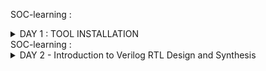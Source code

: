 SOC-learning : <details>
           <summary>DAY 1 : TOOL INSTALLATION</summary>
           <p>YOSYS :
           
![Yosys](https://github.com/user-attachments/assets/90c11a4f-d722-4a08-9d82-67972123b419)
![Yosys_tool working snapshot](https://github.com/user-attachments/assets/99f9f510-5b3c-41a4-bce9-2c3401985754)
IVERILOG :

![iverilog    gtkwave](https://github.com/user-attachments/assets/dceb0649-e892-4cf7-873e-c22d8f292a26)
![iverilog_tool_working snapshot](https://github.com/user-attachments/assets/123ebf3e-50cc-4939-ac40-eb151dfc77d3)

gtkwave :

![gtkwave_tool_working_snapshot](https://github.com/user-attachments/assets/6bf15da3-4d17-4ff8-bfbc-0a20e5409c17)</p>
         </details>
SOC-learning :  <details>
           <summary>DAY 2 - Introduction to Verilog RTL Design and Synthesis</summary>
           BLOCK DIAGRAM OF IVERILOG BASED SIMULATION FLOW:
           ![Screenshot (283)](https://github.com/user-attachments/assets/74ccd96d-384d-4249-89a7-7d7580e52a36)
           Simulator:  -> RTL Design is checked for adherence to the spec by simulating the design.
                       -> Simualtor is the tool used for simulating the design. Iverilog is the tool used for this course
           Design : -> Design is the actual verilog code or the set of verilog codes which has the intended functionality
                       to meet with required specifications.
           Testbench : -> Testbench is the setup to apply stimulus(test_vectors) to the design to cehck its functionality.
           How Simulator works :
           -> Simulator looks for the changes on the input signals.
           -> Upon changes to the input the output is evaluated.
           -> If no change to the input, no change to the output
           -> Simulator is looking for change in the values of input.
           BLOCK DIAGRAM OF TESTBENCH
           ![Screenshot (282)](https://github.com/user-attachments/assets/855efcc4-f476-427c-97e2-b25658cfd65c)
           Yosys : -> Tool used for converting the RTL to netlist.
                   -> Yosys is the synthesizer use din the course.
           ![Screenshot (327)](https://github.com/user-attachments/assets/7311b5ac-14a5-46e8-8336-4fef102ef070)
           Gtkwave :  This is the tool used to see the waveforms of VCD files generated after giving testbench and netlist as an inputs to iverilog.
           Netlist is the representation of design in terms of cells present in the .lib
           Verify the synthesis- Block diagram :
           ![Screenshot (287)](https://github.com/user-attachments/assets/f69155c5-8b12-41b8-a0e5-3ed146ea6c63)
SOC-learning :  <details>
           <summary> Day 3 - Timing libs, hierarchical vs flat synthesis and efficient flop coding styles
           Introduction to .lib :
           example of a .lib file is "sky_130_fd_sc_hd_tt_025c_1v80 : describes about process-tt corner , temperature : 25 C , Operating Voltage : 1.8 volts.
           This is specifying at a particular PVT corner, set of cells which were characterised and the information of those cells is given in terms of their timing and output capacitance  for all possible combinations for differrent drive strenghts. We also have  power(leakage, dynamic and static) information also inside the cell. 
           ![Screenshot (301)](https://github.com/user-attachments/assets/09df6fcc-9c75-413c-8c35-0a8d43d92df7)
           ![Screenshot (302)](https://github.com/user-attachments/assets/e73a1414-052b-4349-9c5d-cd0f7910bb9b)
           Showing an example of a mutltiple_modules.v block : hierarchy vs flatten
           First presenting you the basic commands how to synthesize (hierarchy sub-module is taken as an example)
           ![yosys_synth_hier_1](https://github.com/user-attachments/assets/da6fd8fb-af1a-42dd-9ae3-74b085c4d222)
           ![yosys_synth_hier_2](https://github.com/user-attachments/assets/83bd9a4c-f416-4772-8216-930842b469e0)
           ![yosys_synth_hier_3](https://github.com/user-attachments/assets/14c32b9d-e0ec-43da-95cb-d2e5db9962d7)
           ![yosys_synth_hier_4](https://github.com/user-attachments/assets/180c79f6-951b-4991-9f92-f57761caedb2)
           Secondly, showing you the commands history required for falttening the hierarchy:
           ![commands_used_for_hierarchy_flatten](https://github.com/user-attachments/assets/c1e060b2-aba8-46e9-8a1d-8319c0f4c7c9)
           Observation of difference between written verilog code in hier vs flatten:
           ![submodule_flatten_verilog_code_after_synth](https://github.com/user-attachments/assets/22402a81-085b-453b-a0d0-513dfe216240)
           ![submodule_written_verilog_code_after_synth_hierarchy](https://github.com/user-attachments/assets/e2978027-bdfb-4160-aed1-c6ee440a52f4)
           One important thing about Synthesis is it always calculate the logical effort of the design and take appropriate cells from the .lib during synthesizing the circuit for optimisation.

           Advantages of Sub-module synthesis :
           1.) When we have multiple instances of same module, we can save time by synthesizing the sub-module once and use it multiple times.
           2.) Divide and conquer : Let's say we have a massive design, which is unable to synthesize the netlist properly, we can break the netlist into couple of sub-modules , synthesize and stitch it later.

           Why flops ? : A very important topic
           -> So, theoritically if we observe Glitch is one of the important reasons we went to the flops.
           -> With the flops in between the combinational circuit will actually prevent the glitches.
           Giving you the screenshot of the explanation :
           ![Screenshot (304)](https://github.com/user-attachments/assets/1fca88d0-3420-48d5-a7a2-1b1772739073)
           Different types of flops effiecient coding styles :
           Here we are looking into four flops coding styles:
           1.) ASynchrounous-reset
           2.) Synchronous-set
           3.) Asychrounous-reset-Synchrounous-reset
           4.) Asynchrounous-set
           We will not use syncres_asyncres.v d-ff because we will end up in the race around condition:
           ![Screenshot (303)](https://github.com/user-attachments/assets/9743ad75-1d70-4b4e-b597-0eee03997b4d)
           
           

           
           


